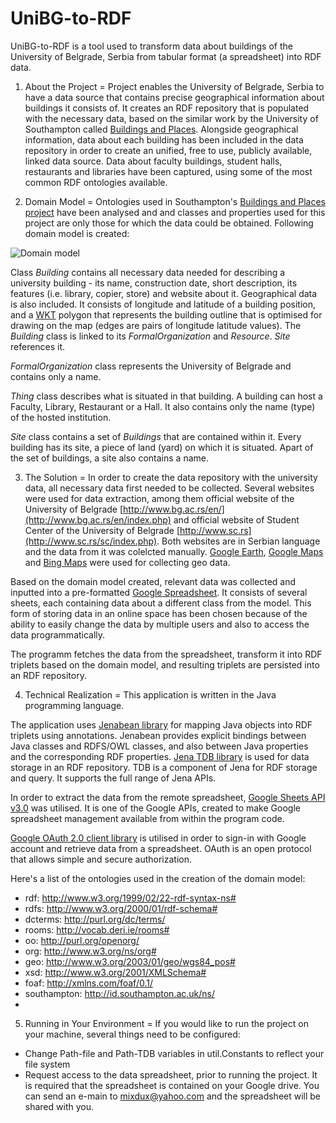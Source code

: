 UniBG-to-RDF
============

UniBG-to-RDF is a tool used to transform data about buildings of the University of Belgrade, Serbia from tabular format (a spreadsheet) into RDF data.

1. About the Project
=
Project enables the University of Belgrade, Serbia to have a data source that contains precise geographical information about buildings it consists of. It creates an RDF repository that is populated with the necessary data, based on the similar work by the University of Southampton called [Buildings and Places](http://data.southampton.ac.uk/dataset/places.html). Alongside geographical information, data about each building has been included in the data repository in order to create an unified, free to use, publicly available, linked data source. Data about faculty buildings, student halls, restaurants and libraries have been captured, using some of the most common RDF ontologies available.

2. Domain Model
=
Ontologies used in Southampton's [Buildings and Places project](http://data.southampton.ac.uk/dataset/places.html) have been analysed and and classes and properties used for this project are only those for which the data could be obtained. Following domain model is created:

![Domain model](https://dl.dropboxusercontent.com/u/29400255/Fax/BGUNIRDF.png)

Class *Building* contains all necessary data needed for describing a university building - its name, construction date, short description, its features (i.e. library, copier, store) and website about it. Geographical data is also included. It consists of longitude and latitude of a building position, and a [WKT](http://en.wikipedia.org/wiki/Well-known_text) polygon that represents the building outline that is optimised for drawing on the map (edges are pairs of longitude latitude values). The *Building* class is linked to its *FormalOrganization* and *Resource*. *Site* references it.

*FormalOrganization* class represents the University of Belgrade and contains only a name.

*Thing* class describes what is situated in that building. A building can host a Faculty, Library, Restaurant or a Hall. It also contains only the name (type) of the hosted institution.

*Site* class contains a set of *Buildings* that are contained within it. Every building has its site, a piece of land (yard) on which it is situated. Apart of the set of buildings, a site also contains a name.

3. The Solution
=
In order to create the data repository with the university data, all necessary data first needed to be collected. Several websites were used for data extraction, among them official website of the University of Belgrade [http://www.bg.ac.rs/en/](http://www.bg.ac.rs/en/index.php) and official website of Student Center of the University of Belgrade [http://www.sc.rs](http://www.sc.rs/sc/index.php). Both websites are in Serbian language and the data from it was colelcted manually. [Google Earth](https://www.google.com/earth/), [Google Maps](https://maps.google.com/) and [Bing Maps](www.bing.com/maps/) were used for collecting geo data.

Based on the domain model created, relevant data was collected and inputted into a pre-formatted [Google Spreadsheet](https://docs.google.com/spreadsheets/d/1Vt64U_lFliaTGr0sz_dYkpL0XiuR5yKRKcD2FbsaG9o/edit?pli=1#gid=0). It consists of several sheets, each containing data about a different class from the model. This form of storing data in an online space has been chosen because of the ability to easily change the data by multiple users and also to access the data programmatically.

The programm fetches the data from the spreadsheet, transform it into RDF triplets based on the domain model, and resulting triplets are persisted into an RDF repository.

4. Technical Realization
=
This application is written in the Java programming language. 

The application uses [Jenabean library](https://code.google.com/p/jenabean/) for mapping Java objects into RDF triplets using annotations. Jenabean provides explicit bindings between Java classes and RDFS/OWL classes, and also between Java properties and the corresponding RDF properties. [Jena TDB library](http://jena.apache.org/documentation/tdb/) is used for data storage in an RDF repository. TDB is a component of Jena for RDF storage and query. It supports the full range of Jena APIs.

In order to extract the data from the remote spreadsheet, [Google Sheets API v3.0](https://developers.google.com/google-apps/spreadsheets/) was utilised. It is one of the Google APIs, created to make Google spreadsheet management available from within the program code.

[Google OAuth 2.0 client library](https://code.google.com/p/google-oauth-java-client/) is utilised in order to sign-in with Google account and retrieve data from a spreadsheet. OAuth is an open protocol that allows simple and secure authorization.

Here's a list of the ontologies used in the creation of the domain model:

- rdf: http://www.w3.org/1999/02/22-rdf-syntax-ns#
- rdfs: http://www.w3.org/2000/01/rdf-schema#
- dcterms: http://purl.org/dc/terms/
- rooms: http://vocab.deri.ie/rooms#
- oo: http://purl.org/openorg/
- org: http://www.w3.org/ns/org#
- geo: http://www.w3.org/2003/01/geo/wgs84_pos#
- xsd: http://www.w3.org/2001/XMLSchema#
- foaf: http://xmlns.com/foaf/0.1/
- southampton: http://id.southampton.ac.uk/ns/
- 
5. Running in Your Environment
=
If you would like to run the project on your machine, several things need to be configured:
* Change Path-file and Path-TDB variables in util.Constants to reflect your file system
* Request access to the data spreadsheet, prior to running the project. It is required that the spreadsheet is contained on your Google drive. You can send an e-main to mixdux@yahoo.com and the spreadsheet will be shared with you.
